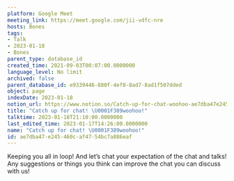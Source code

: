 ```yaml
---
platform: Google Meet
meeting_link: https://meet.google.com/jii-vdfc-nre
hosts: Bones
tags:
- Talk
- 2023-01-18
- Bones
parent_type: database_id
created_time: 2021-09-03T00:07:00.0000000
language_level: No limit
archived: false
parent_database_id: e9339446-880f-4ef0-8ad7-8ad1f507dded
object: page
indexDate: 2023-01-18
notion_url: https://www.notion.so/Catch-up-for-chat-woohoo-ae7dba47e245460caf4754bc7a886eaf
title: "Catch up for chat! \U0001F389woohoo!"
talktime: 2023-01-18T21:10:00.0000000
last_edited_time: 2023-01-17T14:26:00.0000000
name: "Catch up for chat! \U0001F389woohoo!"
id: ae7dba47-e245-460c-af47-54bc7a886eaf
---
```


Keeping you all in loop! And let’s chat your expectation of the chat and talks!
Any suggestions or things you think can improve the chat you can discuss with us!






